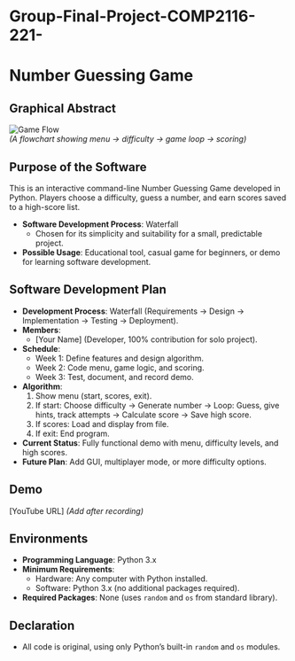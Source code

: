 # Group-Final-Project-COMP2116-221-
# Number Guessing Game

## Graphical Abstract
![Game Flow](game_flow.png)  
*(A flowchart showing menu → difficulty → game loop → scoring)*

## Purpose of the Software
This is an interactive command-line Number Guessing Game developed in Python. Players choose a difficulty, guess a number, and earn scores saved to a high-score list.

- **Software Development Process**: Waterfall  
  - Chosen for its simplicity and suitability for a small, predictable project.
- **Possible Usage**: Educational tool, casual game for beginners, or demo for learning software development.

## Software Development Plan
- **Development Process**: Waterfall (Requirements → Design → Implementation → Testing → Deployment).
- **Members**:  
  - [Your Name] (Developer, 100% contribution for solo project).
- **Schedule**:  
  - Week 1: Define features and design algorithm.  
  - Week 2: Code menu, game logic, and scoring.  
  - Week 3: Test, document, and record demo.
- **Algorithm**:  
  1. Show menu (start, scores, exit).  
  2. If start: Choose difficulty → Generate number → Loop: Guess, give hints, track attempts → Calculate score → Save high score.  
  3. If scores: Load and display from file.  
  4. If exit: End program.
- **Current Status**: Fully functional demo with menu, difficulty levels, and high scores.  
- **Future Plan**: Add GUI, multiplayer mode, or more difficulty options.

## Demo
[YouTube URL] *(Add after recording)*

## Environments
- **Programming Language**: Python 3.x  
- **Minimum Requirements**:  
  - Hardware: Any computer with Python installed.  
  - Software: Python 3.x (no additional packages required).  
- **Required Packages**: None (uses `random` and `os` from standard library).

## Declaration
- All code is original, using only Python’s built-in `random` and `os` modules.

